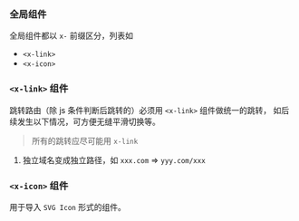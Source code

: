 ### 全局组件

全局组件都以 `x-` 前缀区分，列表如 

- `<x-link>`
- `<x-icon>`

### `<x-link>` 组件
跳转路由（除 js 条件判断后跳转的）必须用 `<x-link>` 组件做统一的跳转，
如后续发生以下情况，可方便无缝平滑切换等。

> 所有的跳转应尽可能用 `x-link`

 1. 独立域名变成独立路径，如 `xxx.com` => `yyy.com/xxx` 

### `<x-icon>` 组件

用于导入 `SVG Icon` 形式的组件。
